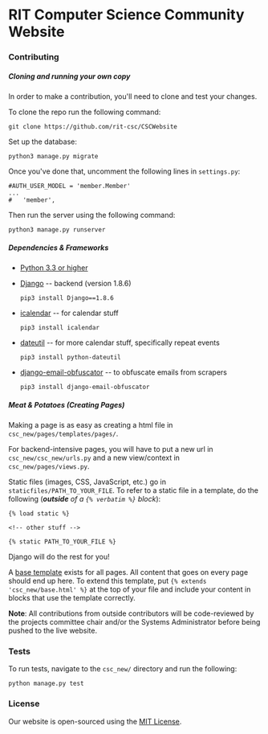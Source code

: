 # RIT Computer Science Community Website

### Contributing

##### Cloning and running your own copy

In order to make a contribution, you'll need to clone and test your changes.

To clone the repo run the following command:

    git clone https://github.com/rit-csc/CSCWebsite

Set up the database:

    python3 manage.py migrate

Once you've done that, uncomment the following lines in `settings.py`:

    #AUTH_USER_MODEL = 'member.Member'
    ...
    #   'member',

Then run the server using the following command:

    python3 manage.py runserver

##### Dependencies & Frameworks

* [Python 3.3 or higher](https://www.python.org/download/releases/3.3.0/)
* [Django](https://www.djangoproject.com/) -- backend (version 1.8.6)

    ```pip3 install Django==1.8.6```

* [icalendar](http://icalendar.readthedocs.org/en/latest/) -- for calendar stuff

    ```pip3 install icalendar```

* [dateutil](https://labix.org/python-dateutil) -- for more calendar stuff, specifically repeat events

    ```pip3 install python-dateutil```

* [django-email-obfuscator](https://github.com/morninj/django-email-obfuscator) -- to obfuscate emails from scrapers

    ```pip3 install django-email-obfuscator```

##### Meat & Potatoes (Creating Pages)

Making a page is as easy as creating a html file in `csc_new/pages/templates/pages/`.

For backend-intensive pages, you will have to put a new url in `csc_new/csc_new/urls.py`
and a new view/context in `csc_new/pages/views.py`.

Static files (images, CSS, JavaScript, etc.) go in `staticfiles/PATH_TO_YOUR_FILE`.
To refer to a static file in a template, do the following (*__outside__ of a `{% verbatim %}` block*):
```
{% load static %}

<!-- other stuff -->

{% static PATH_TO_YOUR_FILE %}
```

Django will do the rest for you!

A [base template](csc_new/pages/templates/csc_new/base.html) exists for all pages.
All content that goes on every page should end up here.
To extend this template, put `{% extends 'csc_new/base.html' %}` at the top of your file
and include your content in blocks that use the template correctly.

**Note**:
All contributions from outside contributors will be code-reviewed by the projects committee chair
and/or the Systems Administrator before being pushed to the live website.

### Tests

To run tests, navigate to the `csc_new/` directory and run the following:

    python manage.py test

### License

Our website is open-sourced using the [MIT License](LICENSE).

